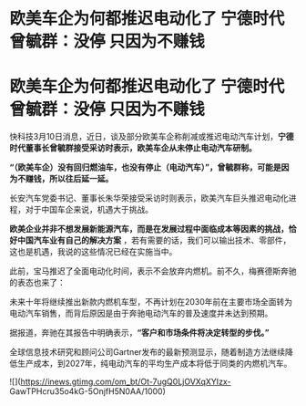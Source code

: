 # 欧美车企为何都推迟电动化了 宁德时代曾毓群：没停 只因为不赚钱

# 欧美车企为何都推迟电动化了 宁德时代曾毓群：没停 只因为不赚钱

快科技3月10日消息，近日，谈及部分欧美车企称削减或推迟电动汽车计划，**宁德时代董事长曾毓群接受采访时表示，欧美车企从未停止电动汽车研制。**

**“（欧美车企）没有回归燃油车，也没有停止（电动汽车）”，曾毓群称，可能是因为不赚钱，所以往后延一延。**

长安汽车党委书记、董事长朱华荣接受采访时则表示，欧美汽车巨头推迟电动化进程，对于中国车企来说，机遇大于挑战。

**欧美企业并非不想发展新能源汽车，而是在发展过程中面临成本等因素的挑战，恰好中国汽车业有自己的解决方案**
，若有需要的话，我们可以输出技术、零部件，这也是机遇，我说的这些情况已经在实施当中。

此前，宝马推迟了全面电动化时间，表示不会放弃内燃机。前不久，梅赛德斯奔驰的表态也来了：

未来十年将继续推出新款内燃机车型，不再计划在2030年前在主要市场全面转为电动汽车销售，而背后原因是由于奔驰电动汽车的普及速度并未达到预期。

据报道，奔驰在其报告中明确表示，**“客户和市场条件将决定转型的步伐。”**

全球信息技术研究和顾问公司Gartner发布的最新预测显示，随着制造方法继续降低生产成本，到2027年，纯电动汽车的平均生产成本将低于同类的内燃机汽车。

![](https://inews.gtimg.com/om_bt/Ot-7ugQ0LjOVXqXYIzx-
GawTPHcru35o4kG-5OnjfH5N0AA/1000)

